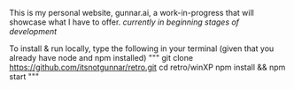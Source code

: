 This is my personal website, gunnar.ai, a work-in-progress that will showcase what I have to offer. *currently in beginning stages of development*

To install & run locally, type the following in your terminal (given that you already have node and npm installed)
"""
git clone https://github.com/itsnotgunnar/retro.git
cd retro/winXP
npm install && npm start
"""
